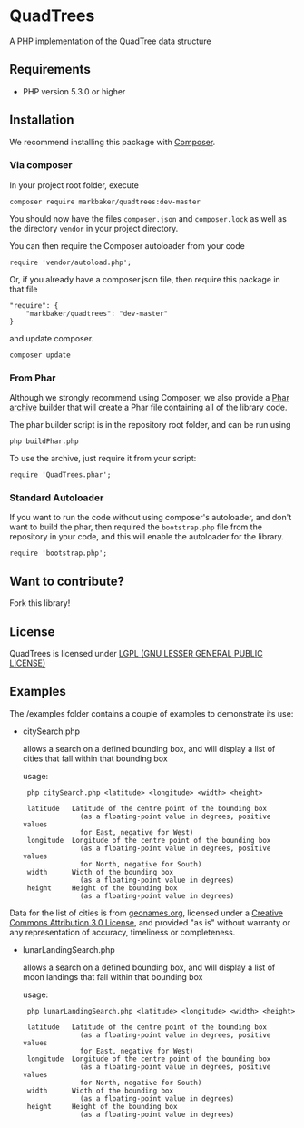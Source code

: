 QuadTrees
===========

A PHP implementation of the QuadTree data structure


## Requirements
 * PHP version 5.3.0 or higher


## Installation

We recommend installing this package with [Composer](https://getcomposer.org/ "Get Composer").

### Via composer

In your project root folder, execute

```
composer require markbaker/quadtrees:dev-master
```

You should now have the files `composer.json` and `composer.lock` as well as the directory `vendor` in your project directory.

You can then require the Composer autoloader from your code

```
require 'vendor/autoload.php';
```


Or, if you already have a composer.json file, then require this package in that file

```
"require": {
    "markbaker/quadtrees": "dev-master"
}
```

and update composer.

```
composer update
```

### From Phar

Although we strongly recommend using Composer, we also provide a [Phar archive](http://php.net/manual/en/book.phar.php "Read about Phar") builder that will create a Phar file containing all of the library code.

The phar builder script is in the repository root folder, and can be run using

```
php buildPhar.php
```

To use the archive, just require it from your script:

```
require 'QuadTrees.phar';
```

### Standard Autoloader

If you want to run the code without using composer's autoloader, and don't want to build the phar, then required the `bootstrap.php` file from the repository in your code, and this will enable the autoloader for the library.

```
require 'bootstrap.php';
```


## Want to contribute?
Fork this library!


## License
QuadTrees is licensed under [LGPL (GNU LESSER GENERAL PUBLIC LICENSE)](https://github.com/MarkBaker/QuadTrees/blob/master/LICENSE.md)


## Examples

The /examples folder contains a couple of examples to demonstrate its use:

 - citySearch.php

    allows a search on a defined bounding box, and will display a list of cities that fall within that bounding box
    
    usage:

        php citySearch.php <latitude> <longitude> <width> <height>

        latitude   Latitude of the centre point of the bounding box
                     (as a floating-point value in degrees, positive values
                     for East, negative for West)
        longitude  Longitude of the centre point of the bounding box
                     (as a floating-point value in degrees, positive values
                     for North, negative for South)
        width      Width of the bounding box 
                     (as a floating-point value in degrees)
        height     Height of the bounding box
                     (as a floating-point value in degrees)


Data for the list of cities is from [geonames.org](http://www.geonames.org/ "Geonames"), licensed under a [Creative Commons Attribution 3.0 License](http://creativecommons.org/licenses/by/3.0/ "Creative Commons Attribution License 3.0"), and provided "as is" without warranty or any representation of accuracy, timeliness or completeness.

 - lunarLandingSearch.php

    allows a search on a defined bounding box, and will display a list of moon landings that fall within that bounding box
    
    usage:

        php lunarLandingSearch.php <latitude> <longitude> <width> <height>

        latitude   Latitude of the centre point of the bounding box
                     (as a floating-point value in degrees, positive values
                     for East, negative for West)
        longitude  Longitude of the centre point of the bounding box
                     (as a floating-point value in degrees, positive values
                     for North, negative for South)
        width      Width of the bounding box 
                     (as a floating-point value in degrees)
        height     Height of the bounding box
                     (as a floating-point value in degrees)
